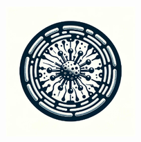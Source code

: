 <div style="display: flex; justify-content: center; align-items: center; height: 100vh;">
    <img width="300" height="300" src="https://raw.githubusercontent.com/farhadm1990/lambda_rector/main/pix/logo.jpg" alt="Logo">
</div>



# Lambda Rector
### An R package to correct relatvie abundance  of sequeneincg reads into 16S rRNA gene copy-number based on an internal Lambda Phage standard.

**This is the supporting package for paper DOIXXXXX**

# Installation

## 1. Install and library devtools pakcage on your machine
```R
if(
    !require("devtools")
    ){
        install.packages("devtools")
        }
library(
    devtools
    )
```



## 2. Download and install `lambda_rector`
```R
devtools::install_github(
    "farhadm1990/lambda_rector",
    dependencies=TRUE
    )
library(
    lambda.rector
    )
```

### Alternatively you can clone this repository

```bash
git clone https://github.com/farhadm1990/lambda_rector.git


devtools::install_local("./lambda_rector")


```


## 3. Creating a phyloseq object based on test dataset
```R
# In the test subdirecotry of lambda_rector you can find test dataset.
count = read.table(
    "./lambda.rector/tests/count_test.tsv"
    )
metadata = read.table(
    "./lambda.rector/tests/metadata_test.tsv"
    )

taxa = read.table(
    "./lambda.rector/tests/taxonomy.tsv", header = F
    ) %>% 
    column_to_rownames(
        "V1"
        ) %>% 
tidyr::separate( 
    col = "V2", sep = ";", 
    into = c("Kingdom", "Phylum", "Class", "Order", "Family", "Genus", "Species")
    ) %>% apply( 
        2, function(x){
            gsub("[a-zA-Z]+__", "", x)
        }
        ) # parssing the taxa column and tidying the names

#IMPORTANT: giving an arbiterary name to the lambda standard to be passed on to the function later. 

cbind(
    taxa[,1] %>% data.frame() %>% rename("."="king"), count
    ) %>% 
    group_by(king) %>% 
    summarise_all(sum)

taxa[taxa[,1]=="Unassigned",] <- "Lambda"

ps = phyloseq(
    otu_table(
        count, taxa_are_row = TRUE), 
        tax_table(as(taxa, "matrix")), 
        sample_data(metadata)
        )

```

## 4. Rinning `lambda_rector` function
```R
test_ps = lambda_rector(
                        ps, 
                          lambda_id = "Lambda",
                          singletone_threshold = 1, 
                          out_path = "./", 
                          negative_cont = NULL,
                          negative_filt = FALSE, 
                          rare_depth = 10000, 
                          taxa_level = "Kingdom", 
                          std_threshold = 1.48,
                          rel_abund_threshold = c(0.01,0.99)
                          )


# This will return a list of differnt phyloseq objects and saves the output plots



# Extracting the copy-corrected talbe
cbind(sample_data(test_ps$copy_corrected_ps), test_ps$copy_corrected_matrix) %>% 
data.frame() %>% 
rownames_to_column("barcodes") %>% 
select(-loaded_copy_lambda, -samp_id, -volum_mock, -volum_lambda) %>% 
group_by(barcodes, lambda_ng_ul, mock_ng_ul) %>% 
summarise_all(mean) 

```
## 3. Output examples

![plot1](https://github.com/farhadm1990/lambda_rector/blob/main/pix/plot_with_bad_samples.jpeg)
![plot1](https://github.com/farhadm1990/lambda_rector/blob/main/pix/plot_without_bad_samples.jpeg)
### Fig1. An example of filtering output by the package on suspicious samples.

![plot2](https://github.com/farhadm1990/lambda_rector/blob/main/pix/Genus_relative.jpeg)

### Fig2. Relative abundance of 16S rRNA gene sequencing reads at Genus level in different Mock and Lambda concentrations.

![plot3](https://github.com/farhadm1990/lambda_rector/blob/main/pix/Genus_copy_number.jpeg)

### Fig3. 16S rRNA gene Copy-number corrected reads at Genus level in different Mock and Lambda concentrations.